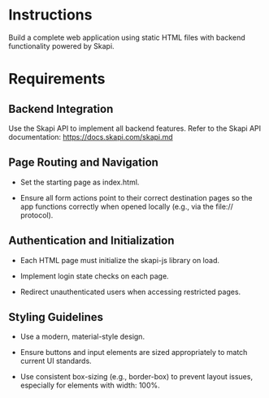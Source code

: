 # Instructions

Build a complete web application using static HTML files with backend functionality powered by Skapi.

# Requirements

## Backend Integration

Use the Skapi API to implement all backend features. Refer to the Skapi API documentation:
https://docs.skapi.com/skapi.md

## Page Routing and Navigation

- Set the starting page as index.html.

- Ensure all form actions point to their correct destination pages so the app functions correctly when opened locally (e.g., via the file:// protocol).

## Authentication and Initialization

- Each HTML page must initialize the skapi-js library on load.

- Implement login state checks on each page.

- Redirect unauthenticated users when accessing restricted pages.

## Styling Guidelines

- Use a modern, material-style design.

- Ensure buttons and input elements are sized appropriately to match current UI standards.

- Use consistent box-sizing (e.g., border-box) to prevent layout issues, especially for elements with width: 100%.

